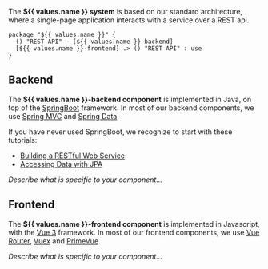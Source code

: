 The **${{ values.name }} system** is based on our standard architecture, where a single-page application interacts with a service over a REST api.

```kroki-plantuml
package "${{ values.name }}" {
  () "REST API" - [${{ values.name }}-backend]
  [${{ values.name }}-frontend] .> () "REST API" : use
}
```


## Backend

The **${{ values.name }}-backend component** is implemented in Java, on top of the [SpringBoot](https://spring.io/projects/spring-boot) framework. In most of our backend components, we use [Spring MVC](https://docs.spring.io/spring-framework/docs/current/reference/html/web.html) and [Spring Data](https://spring.io/projects/spring-data).

If you have never used SpringBoot, we recognize to start with these tutorials:

* [Building a RESTful Web Service](https://spring.io/guides/gs/rest-service/)
* [Accessing Data with JPA](https://spring.io/guides/gs/accessing-data-jpa/)

*Describe what is specific to your component...*

## Frontend

The **${{ values.name }}-frontend component** is implemented in Javascript, with the [Vue 3](https://vuejs.org/) framework. In most of our frontend components, we use [Vue Router](https://router.vuejs.org/), [Vuex](https://vuex.vuejs.org/) and [PrimeVue](https://www.primefaces.org/primevue/).

*Describe what is specific to your component...*
